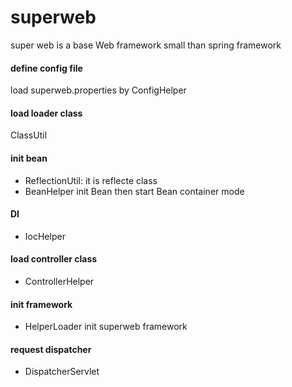# superweb
super web is a base Web framework small than spring framework

#### define config file
load superweb.properties by ConfigHelper 

#### load loader class
ClassUtil

#### init bean 

- ReflectionUtil: it is reflecte class 
- BeanHelper init Bean then start Bean container mode

#### DI 
- IocHelper

#### load controller class
- ControllerHelper

#### init framework
- HelperLoader init superweb framework

#### request dispatcher
- DispatcherServlet